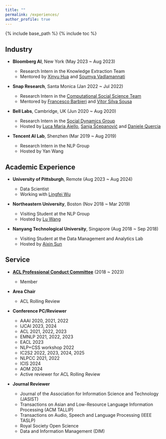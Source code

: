 ```yaml
---
title: ""
permalink: /experiences/
author_profile: true
---
```


{% include base_path %}
{% include toc %}

## Industry

* **Bloomberg AI**, New York (May 2023 ~ Aug 2023)
  * Research Intern in the Knowledge Extraction Team
  * Mentored by [Xinyu Hua](https://xinyuhua.github.io) and [Soumya Vadlamannati](https://www.linkedin.com/in/soumya-vadlamannati/)

* **Snap Research**, Santa Monica (Jan 2022 ~ Jul 2022) 
  * Research Intern in the [Computational Social Science Team](https://research.snap.com/team/user-modeling-and-personalization.html)
  * Mentored by [Francesco Barbieri](https://scholar.google.com/citations?user=B10uzI4AAAAJ&hl=en&authuser=2) and [Vítor Silva Sousa](https://www.linkedin.com/in/vitor-silva-sousa/)

* **Bell Labs**, Cambridge, UK (Jun 2020 ~ Aug 2020)
  * Research Intern in the [Social Dynamics Group](https://social-dynamics.net/)
  * Hosted by [Luca Maria Aiello](http://www.lajello.com/), [Sanja Šćepanović](http://sanja7s.space/) and [Daniele Quercia](http://researchswinger.org/)

* **Tencent AI Lab**, Shenzhen (Mar 2019 ~ Aug 2019)
  * Research Intern in the NLP Group
  * Hosted by Yan Wang

## Academic Experience

* **University of Pittsburgh**, Remote (Aug 2023 ~ Aug 2024)
  * Data Scientist
  * Working with [Lingfei Wu](https://lingfeiwu.github.io)

* **Northeastern University**, Boston (Nov 2018 ~ Mar 2019)
  * Visiting Student at the NLP Group
  * Hosted by [Lu Wang](http://www.ccs.neu.edu/home/luwang/index.html)

* **Nanyang Technological University**, Singapore (Aug 2018 ~ Sep 2018)
  * Visiting Student at the Data Management and Analytics Lab
  * Hosted by [Aixin Sun](http://www.ntu.edu.sg/home/axsun/)

## Service

* [**ACL Professional Conduct Committee**](https://www.aclweb.org/adminwiki/index.php?title=Professional_Conduct_Committee) (2018 ~ 2023)
  * Member

* **Area Chair**
  * ACL Rolling Review

* **Conference PC/Reviewer**
  * AAAI 2020, 2021, 2022
  * IJCAI 2023, 2024
  * ACL 2021, 2022, 2023
  * EMNLP 2021, 2022, 2023
  * EACL 2023
  * NLP+CSS workshop 2022
  * IC2S2 2022, 2023, 2024, 2025
  * NLPCC 2021, 2022
  * ICIS 2024
  * AOM 2024
  * Active reviewer for ACL Rolling Review

* **Journal Reviewer**
  * Journal of the Association for Information Science and Technology (JASIST)
  * Transactions on Asian and Low-Resource Language Information Processing (ACM TALLIP)
  * Transactions on Audio, Speech and Language Processing (IEEE TASLP)
  * Royal Society Open Science
  * Data and Information Management (DIM)
